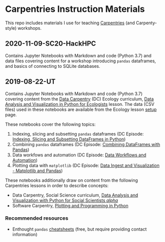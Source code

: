 # Carpentries Instruction Materials
This repo includes materials I use for teaching [Carpentries](https://carpentries.org) (and Carpenty-style) workshops. 

## 2020-11-09-SC20-HackHPC
Contains Jupyter Notebooks with Markdown and code (Python 3.7) and data files covering content for a workshop introducing `pandas` dataframes, and basics of connecting to SQLite databases.

## 2019-08-22-UT
Contains Jupyter Notebooks with Markdown and code (Python 3.7) covering content from the [Data Carpentry](https://datacarpentry.org/lessons/) (DC) Ecology curriculum, [Data Analysis and Visualization in Python for Ecologists](https://datacarpentry.org/python-ecology-lesson/) lesson. The data (CSV files) used in these notebooks are available from the Ecology lesson [setup](https://datacarpentry.org/python-ecology-lesson/setup.html) page.

These notebooks cover the following topics:

1. Indexing, slicing and subsetting `pandas` dataframes (DC Episode: [Indexing, Slicing and Subsetting DataFrames in Python](https://datacarpentry.org/python-ecology-lesson/03-index-slice-subset/index.html ))
2. Combining `pandas` dataframes (DC Episode: [Combining DataFrames with Pandas](https://datacarpentry.org/python-ecology-lesson/05-merging-data/index.html))
3. Data workfows and automation (DC Episode: [Data Workflows and Automation](https://datacarpentry.org/python-ecology-lesson/06-loops-and-functions/index.html))
4. Plotting data with `matplotlib` (DC Episode: [Data Ingest and Visualization - Matplotlib and Pandas](https://datacarpentry.org/python-ecology-lesson/08-putting-it-all-together/index.html))

These notebooks additionally draw on content from the following Carpentries lessons in order to describe concepts:

- Data Carpentry, Social Science curriculum, [Data Analysis and Visualization with Python for Social Scientists *alpha*](https://datacarpentry.org/python-socialsci/)
- Software Carpentry, [Plotting and Programming in Python](http://swcarpentry.github.io/python-novice-gapminder/)

### Recommended resources
- Enthought `pandas` [cheatsheets](https://www.enthought.com/cheat-sheets-pandas-python-for-data-analysis/) (free, but require providing contact information)
